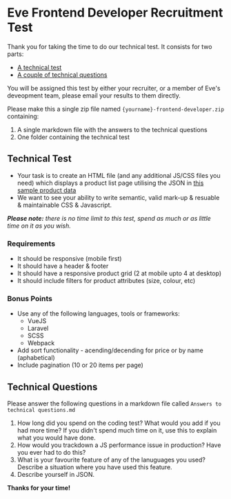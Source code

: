 # Eve Frontend Developer Recruitment Test
Thank you for taking the time to do our technical test. It consists for two parts:

* [A technical test](#technical-test)
* [A couple of technical questions](#technical-questions)

You will be assigned this test by either your recruiter, or a member of Eve's deveopment team, please email your results to them directly.

Please make this a single zip file named `{yourname}-frontend-developer.zip` containing:

1. A single markdown file with the answers to the technical questions
2. One folder containing the technical test

## Technical Test
* Your task is to create an HTML file (and any additional JS/CSS files you need) which displays a product list page utilising the JSON in [this sample product data](Product-Data/product-data-example.md)
* We want to see your ability to write semantic, valid mark-up & resuable & maintainable CSS & Javascript.

___Please note:___ _there is no time limit to this test, spend as much or as little time on it as you wish._

### Requirements
* It should be responsive (mobile first)
* It should have a header & footer
* It should have a responsive product grid (2 at mobile upto 4 at desktop)
* It should include filters for product attributes (size, colour, etc)

### Bonus Points
* Use any of the following languages, tools or frameworks:
    * VueJS
    * Laravel
    * SCSS
    * Webpack
* Add sort functionality - acending/decending for price or by name (aphabetical)
* Include pagination (10 or 20 items per page)

## Technical Questions
Please answer the following questions in a markdown file called `Answers to technical questions.md`

1. How long did you spend on the coding test? What would you add if you had more time? If you didn't spend much time on it, use this to explain what you would have done.
2. How would you trackdown a JS performance issue in production? Have you ever had to do this?
3. What is your favourite feature of any of the lanuguages you used? Describe a situation where you have used this feature.
4. Describe yourself in JSON.

__Thanks for your time!__